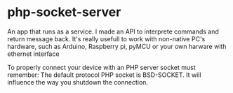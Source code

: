 php-socket-server
=================

An app that runs as a service. I made an API to interprete commands and return message back. It's really usefull to work with non-native PC's hardware, such as Arduino, Raspberry pi, pyMCU or your own harware with ethernet interface

To properly connect your device with an PHP server socket must remember: The default protocol PHP socket is BSD-SOCKET. It will influence the way you shutdown the connection.